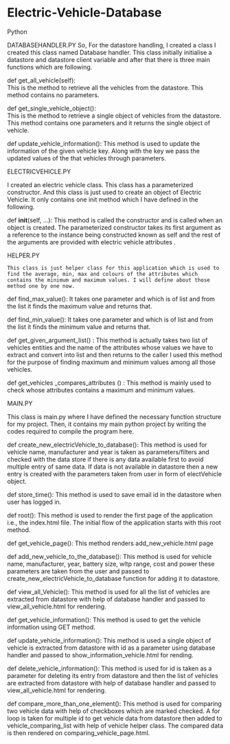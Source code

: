 # Electric-Vehicle-Database
Python

DATABASEHANDLER.PY
	So, For the datastore handling, I created a class I created this class named Database handler. This class initially initialise a datastore and datastore client variable and after that there is three main functions which are following.

def get_all_vehicle(self):  
	This is the method to retrieve all the vehicles from the datastore. This method contains no parameters.
	
 
def get_single_vehicle_object():  
	This is the method to retrieve a single object of vehicles from the datastore. This method contains one parameters and it returns the single object of vehicle.
 
def update_vehicle_information(): 
	This method is used to update the information of the given vehicle key. Along with the key we pass the updated values of the that vehicles through parameters.



ELECTRICVEHICLE.PY

I created an electric vehicle class. This class has a parameterized constructor. And this class is just used to create an object of Electric Vehicle. It only contains one init method which I have defined in the following.

def __init__(self, …): 
  This method is called the constructor and is called when an object is created. The parameterized constructor takes its first argument as a reference to the instance being constructed known as self and the rest of the arguments are provided with electric vehicle attributes .




HELPER.PY

	This class is just helper class for this application which is used to find the average, min, max and colours of the attributes which contains the minimum and maximum values. I will define about those method one by one now.
	
def find_max_value():
	It takes one parameter and which is of list and from the list it finds the maximum value and returns that.

def find_min_value():
	It takes one parameter and which is of list and from the list it finds the minimum value and returns that.

def get_given_argument_list() :
	This method is actually takes two list of vehicles entities and the name of the attributes whose values we have to extract and convert into list and then returns to the caller I used this method for the purpose of finding maximum and minimum values among all those vehicles.

def get_vehicles _compares_attributes () :
	This method is mainly used to check whose attributes contains a maximum and minimum values.


	
MAIN.PY

This class is main.py where I have defined the necessary function structure for my project. Then, it contains my main python project by writing the codes required to compile the program here.


def create_new_electricVehicle_to_database():
	This method is used  for vehicle name, manufacturer and year is taken as parameters/filters and checked with the data store if there is any data available first to avoid multiple entry of same data. If data is not available in datastore then a new entry is created with the parameters taken from user in form of electVehicle object.


def store_time():
	This method is used to save email id in the datastore when user has logged in.


def root():
	This method is used to render the first page of the application i.e., the index.html file. The initial flow of the application starts with this root method.

def get_vehicle_page():
	This method renders add_new_vehicle.html page


def add_new_vehicle_to_the_database():
	This method is used  for vehicle name, manufacturer, year, battery size,  wltp range, cost and power these parameters are taken from the user and passed to create_new_electricVehicle_to_database function for adding it to datastore.


def view_all_Vehicle():
	This method is used  for all the list of vehicles are extracted from datastore with help of database handler and passed to view_all_vehicle.html for rendering.


def get_vehicle_information():
	This method is used to get the vehicle information using GET method. 

def update_vehicle_information():
	This method is used a single object of vehicle is extracted from datastore with id as a parameter using database handler and passed to show_information_vehicle.html for rending.


def delete_vehicle_information():
	This method is used  for id is taken as a parameter for deleting its entry from datastore and then the list of vehicles are extracted from datastore with help of database handler and passed to view_all_vehicle.html for rendering.


def compare_more_than_one_element():
	This method is used  for comparing two vehicle data with help of checkboxes which are marked checked. A for loop is taken for multiple id to get vehicle data from datastore then added to vehicle_comparing_list with help of vehicle helper class. The compared data is then rendered on comparing_vehicle_page.html.
